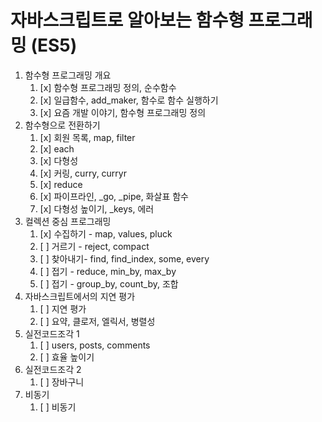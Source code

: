 # 자바스크립트로 알아보는 함수형 프로그래밍 (ES5)

1. 함수형 프로그래밍 개요
    1. [x] 함수형 프로그래밍 정의, 순수함수
    2. [x] 일급함수, add_maker, 함수로 함수 실행하기
    3. [x] 요즘 개발 이야기, 함수형 프로그래밍 정의
2. 함수형으로 전환하기
    1. [x] 회원 목록, map, filter
    2. [x] each
    3. [x] 다형성
    4. [x] 커링, curry, curryr
    5. [x] reduce
    6. [x] 파이프라인, \_go, \_pipe, 화살표 함수
    7. [x] 다형성 높이기, \_keys, 에러
3. 컬렉션 중심 프로그래밍
    1. [x] 수집하기 - map, values, pluck
    2. [ ] 거르기 - reject, compact
    3. [ ] 찾아내기- find, find_index, some, every
    4. [ ] 접기 - reduce, min_by, max_by
    5. [ ] 접기 - group_by, count_by, 조합
4. 자바스크립트에서의 지연 평가
    1. [ ] 지연 평가
    2. [ ] 요약, 클로저, 엘릭서, 병렬성
5. 실전코드조각 1
    1. [ ] users, posts, comments
    2. [ ] 효율 높이기
6. 실전코드조각 2
    1. [ ] 장바구니
7. 비동기
    1. [ ] 비동기
